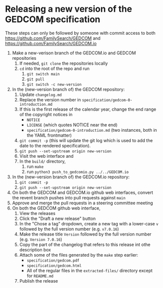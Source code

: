 # Releasing a new version of the GEDCOM specification

These steps can only be followed by someone with commit access to both https://github.com/FamilySearch/GEDCOM and https://github.com/FamilySearch/GEDCOM.io

1. Make a new-verison branch of the GEDCOM.io and GEDCOM repositories
    1. If needed, `git clone` the repositories locally
    1. `cd` into the root of the repo and run
        1. `git switch main`
        1. `git pull`
        1. `git switch -c new-version`
1. In the (new-version branch of) the GEDCOM repository:
    1. Update `changelog.md`
    1. Replace the version number in `specification/gedcom-0-introduction.md`
    1. If this is the first release of the calendar year, change the end range of the copyright notices in 
        - `NOTICE`
        - `LICENSE` (which quotes NOTICE near the end)
        - `specification/gedcom-0-introduction.md` (two instances, both in the YAML frontmatter)
    1. `git commit -p` (this will update the git log which is used to add the date to the rendered specification).
    1. `git push --set-upstream origin new-version`
    1. Visit the web interface and 
    1. In the `build/` directory,
        1. run `make`
        1. run `python3 push_to_gedcomio.py ../../GEDCOM.io`
1. In the (new-version branch of) the GEDCOM.io repository:
    1. `git commit -p`
    1. `git push --set-upstream origin new-version`
1. On both the GEDCOM and GEDCOM.io github web interfaces, convert the revent branch pushes into pull requests against `main`
1. Approve and merge the pull requests in a steering committee meeting
1. On both the GEDCOM  github web interface,
    1. View the releases
    1. Click the "Draft a new release" button
    1. In the "Chose a tag" dropdown, create a new tag with a lower-case `v` followed by the full version number (e.g. `v7.0.16`)
    1. Make the release title `Version` followed by the full version number (e.g. `Version 7.0.16`)
    1. Copy the part of the changelog that refers to this release int othe description box
    1. Attach some of the files generated by the `make` step earlier:
        - `specification/gedcom.pdf`
        - `specification/gedcom.html`
        - All of the regular files in the `extracted-files/` directory except for `README.md`
    1. Publish the release

